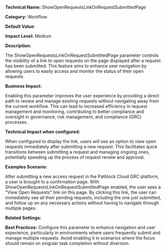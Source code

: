 **Technical Name:** ShowOpenRequestsLinkOnRequestSubmittedPage

**Category:** Workflow

**Default Value:** 

**Impact Level:** Medium

**Description:**

The ShowOpenRequestsLinkOnRequestSubmittedPage parameter controls the visibility of a link to open requests on the page displayed after a request has been submitted. This feature aims to enhance user navigation by allowing users to easily access and monitor the status of their open requests.

**Business Impact:**

Enabling this parameter improves the user experience by providing a direct path to review and manage existing requests without navigating away from the current workflow. This can lead to increased efficiency in request management and monitoring, contributing to better compliance and oversight in governance, risk management, and compliance (GRC) processes.

**Technical Impact when configured:**

When configured to display the link, users will see an option to view open requests immediately after submitting a new request. This facilitates quick transitions between submitting a request and managing ongoing ones, potentially speeding up the process of request review and approval.

**Examples Scenario:**

After submitting a new access request in the Pathlock Cloud GRC platform, a user is brought to a confirmation page. With ShowOpenRequestsLinkOnRequestSubmittedPage enabled, the user sees a "View Open Requests" link on this page. By clicking this link, the user can immediately see all their pending requests, including the one just submitted, and follow up on any necessary actions without having to navigate through multiple pages.

**Related Settings:**

**Best Practices:** Configure this parameter to enhance navigation and user experience, particularly in environments where users frequently submit and manage multiple requests. Avoid enabling it in scenarios where the focus should remain on singular task completion without diversion.